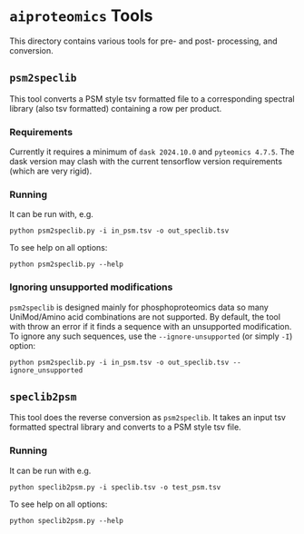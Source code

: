 # `aiproteomics` Tools

This directory contains various tools for pre- and post- processing, and conversion.

## `psm2speclib`
This tool converts a PSM style tsv formatted file to a corresponding spectral library (also tsv formatted)
containing a row per product.

### Requirements
Currently it requires a minimum of `dask 2024.10.0` and `pyteomics 4.7.5`. The dask version
may clash with the current tensorflow version requirements (which are very rigid).

### Running
It can be run with, e.g.
```
python psm2speclib.py -i in_psm.tsv -o out_speclib.tsv
```

To see help on all options:
```
python psm2speclib.py --help
```

### Ignoring unsupported modifications
`psm2speclib` is designed mainly for phosphoproteomics data so many UniMod/Amino acid combinations are
not supported. By default, the tool with throw an error if it finds a sequence with an unsupported modification.
To ignore any such sequences, use the `--ignore-unsupported` (or simply `-I`) option:

```
python psm2speclib.py -i in_psm.tsv -o out_speclib.tsv --ignore_unsupported
```


## `speclib2psm`
This tool does the reverse conversion as `psm2speclib`. It takes an input tsv formatted spectral library
and converts to a PSM style tsv file.

### Running
It can be run with e.g.
```
python speclib2psm.py -i speclib.tsv -o test_psm.tsv
```

To see help on all options:
```
python speclib2psm.py --help
```
